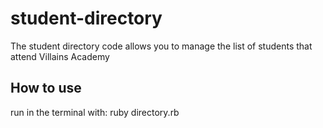 # student-directory

The student directory code allows you to manage the list of students that attend Villains Academy

## How to use
run in the terminal with: ruby directory.rb